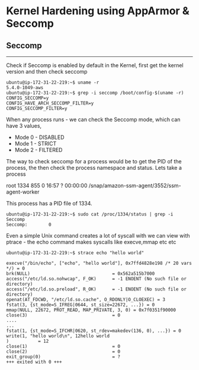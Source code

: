 # Kernel Hardening using AppArmor & Seccomp

## Seccomp
---

Check if Seccomp is enabled by default in the Kernel, first get the kernel version and then check seccomp

```
ubuntu@ip-172-31-22-219:~$ uname -r
5.4.0-1049-aws
ubuntu@ip-172-31-22-219:~$ grep -i seccomp /boot/config-$(uname -r)
CONFIG_SECCOMP=y
CONFIG_HAVE_ARCH_SECCOMP_FILTER=y
CONFIG_SECCOMP_FILTER=y

```

When any process runs - we can check the Seccomp mode, which can have 3 values, 

- Mode 0 - DISABLED
- Mode 1 - STRICT 
- Mode 2 - FILTERED

The way to check seccomp for a process would be to get the PID of the process, the then check the process namespace and status. 
Lets take a process

root      1334   855  0 16:57 ?        00:00:00 /snap/amazon-ssm-agent/3552/ssm-agent-worker

This process has a PID file of 1334. 

```
ubuntu@ip-172-31-22-219:~$ sudo cat /proc/1334/status | grep -i Seccomp
Seccomp:        0
```

Even a simple Unix command creates a lot of syscall with we can view with ptrace - the echo command makes syscalls like execve,mmap etc etc

```
ubuntu@ip-172-31-22-219:~$ strace echo "hello world"

execve("/bin/echo", ["echo", "hello world"], 0x7ffd4828e198 /* 20 vars */) = 0
brk(NULL)                               = 0x562a515b7000
access("/etc/ld.so.nohwcap", F_OK)      = -1 ENOENT (No such file or directory)
access("/etc/ld.so.preload", R_OK)      = -1 ENOENT (No such file or directory)
openat(AT_FDCWD, "/etc/ld.so.cache", O_RDONLY|O_CLOEXEC) = 3
fstat(3, {st_mode=S_IFREG|0644, st_size=22672, ...}) = 0
mmap(NULL, 22672, PROT_READ, MAP_PRIVATE, 3, 0) = 0x7f0351f90000
close(3)                                = 0
....
...
fstat(1, {st_mode=S_IFCHR|0620, st_rdev=makedev(136, 0), ...}) = 0
write(1, "hello world\n", 12hello world
)           = 12
close(1)                                = 0
close(2)                                = 0
exit_group(0)                           = ?
+++ exited with 0 +++



```

